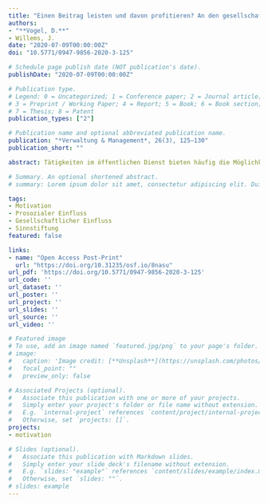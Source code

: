 ```yaml
---
title: "Einen Beitrag leisten und davon profitieren? An den gesellschaftlichen und sozialen Einfluss erinnern und damit die Motivation steigern"
authors:
- "**Vogel, D.**"
- Willems, J.
date: "2020-07-09T00:00:00Z"
doi: "10.5771/0947-9856-2020-3-125"

# Schedule page publish date (NOT publication's date).
publishDate: "2020-07-09T00:00:00Z"

# Publication type.
# Legend: 0 = Uncategorized; 1 = Conference paper; 2 = Journal article;
# 3 = Preprint / Working Paper; 4 = Report; 5 = Book; 6 = Book section;
# 7 = Thesis; 8 = Patent
publication_types: ["2"]

# Publication name and optional abbreviated publication name.
publication: "*Verwaltung & Management*, 26(3), 125–130"
publication_short: ""

abstract: Tätigkeiten im öffentlichen Dienst bieten häufig die Möglichkeit, anderen zu helfen sowie einen Beitrag zum Gemeinwohl zu leisten. Diese als prosozialer und gesellschaftlicher Einfluss bezeichneten Eigenschaften, bieten ein großes Motivationspotenzial. Oftmals gewöhnen sich Beschäftigte allerdings an diese positiven Aspekte ihrer Tätigkeit und der Motivationsanreiz geht verloren. Der Artikel präsentiert die Ergebnisse dreier Experimente, in denen Beschäftigte über ihren prosozialen und gesellschaftlichen Einfluss reflektieren. Die Ergebnisse legen nahe, dass die Erinnerung an den prosozialen und gesellschaftlichen Einfluss einer Tätigkeit im öffentlichen Dienst das Wohlbefinden der Beschäftigten erhöhe, ihre Kündigungsabsicht verringert und sie eher dazu neigen, ihre Tätigkeit anderen zu empfehlen.

# Summary. An optional shortened abstract.
# summary: Lorem ipsum dolor sit amet, consectetur adipiscing elit. Duis posuere tellus ac convallis placerat. Proin tincidunt magna sed ex sollicitudin condimentum.

tags:
- Motivation
- Prosozialer Einfluss
- Gesellschaftlicher Einfluss
- Sinnstiftung
featured: false

links:
- name: "Open Access Post-Print"
  url: "https://doi.org/10.31235/osf.io/8nasu"
url_pdf: 'https://doi.org/10.5771/0947-9856-2020-3-125'
url_code: ''
url_dataset: ''
url_poster: ''
url_project: ''
url_slides: ''
url_source: ''
url_video: ''

# Featured image
# To use, add an image named `featured.jpg/png` to your page's folder. 
# image:
#   caption: 'Image credit: [**Unsplash**](https://unsplash.com/photos/jdD8gXaTZsc)'
#   focal_point: ""
#   preview_only: false

# Associated Projects (optional).
#   Associate this publication with one or more of your projects.
#   Simply enter your project's folder or file name without extension.
#   E.g. `internal-project` references `content/project/internal-project/index.md`.
#   Otherwise, set `projects: []`.
projects:
- motivation

# Slides (optional).
#   Associate this publication with Markdown slides.
#   Simply enter your slide deck's filename without extension.
#   E.g. `slides: "example"` references `content/slides/example/index.md`.
#   Otherwise, set `slides: ""`.
# slides: example
---
```


